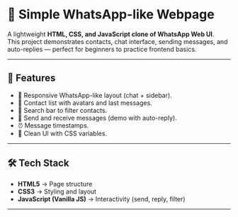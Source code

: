 # 💬 Simple WhatsApp-like Webpage

A lightweight **HTML, CSS, and JavaScript clone of WhatsApp Web UI**.  
This project demonstrates contacts, chat interface, sending messages, and auto-replies — perfect for beginners to practice frontend basics.

---

## 🚀 Features
- 📱 Responsive WhatsApp-like layout (chat + sidebar).  
- 👥 Contact list with avatars and last messages.  
- 🔎 Search bar to filter contacts.  
- 💬 Send and receive messages (demo with auto-reply).  
- ⏰ Message timestamps.  
- 🌙 Clean UI with CSS variables.  

---

## 🛠️ Tech Stack
- **HTML5** → Page structure  
- **CSS3** → Styling and layout  
- **JavaScript (Vanilla JS)** → Interactivity (send, reply, filter)  

---




